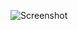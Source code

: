![Screenshot](https://raw.githubusercontent.com/Cryakl/Ultimate-RAT-Collection/refs/heads/main/BadRat/[BAD%20R.A.T.]%201.4/Screenshot.png)
